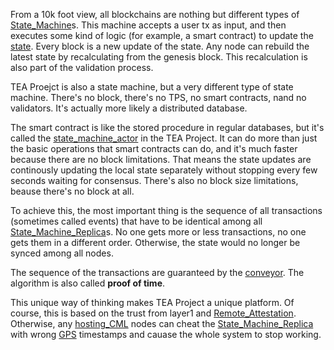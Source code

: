 From a 10k foot view, all blockchains are nothing but different types of [State_Machine](State_Machine.md)s.  This machine accepts a user tx as input, and then executes some kind of logic (for example, a smart contract) to update the [state](state.md). Every block is a new update of the state. Any node can rebuild the latest state by recalculating from the genesis block. This recalculation is also part of the validation process.

TEA Proejct is also a state machine, but a very different type of state machine. There's no block, there's no TPS, no smart contracts, nand no validators. It's actually more likely a distributed database. 

The smart contract is like the stored procedure in regular databases, but it's called the [state_machine_actor](state_machine_actor.md) in the TEA Project. It can do more than just the basic operations that smart contracts can do, and it's much faster because there are no block limitations. That means the state updates are continously updating the local state separately without stopping every few seconds waiting for consensus. There's also no block size limitations, beause there's no block at all.

To achieve this, the most important thing is the sequence of all transactions (sometimes called events) that have to be identical among all [State_Machine_Replica](State_Machine_Replica.md)s. No one gets more or less transactions, no one gets them in a different order. Otherwise, the state would no longer be synced among all nodes.

The sequence of the transactions are guaranteed by the [conveyor](conveyor.md). The algorithm is also called **proof of time**.

This unique way of thinking makes TEA Project a unique platform. Of course, this is based on the trust from layer1 and [Remote_Attestation](Remote_Attestation.md). Otherwise, any [hosting_CML](hosting_CML.md) nodes can cheat the [State_Machine_Replica](State_Machine_Replica.md) with wrong [GPS](GPS.md) timestamps and cauase the whole system to stop working. 
